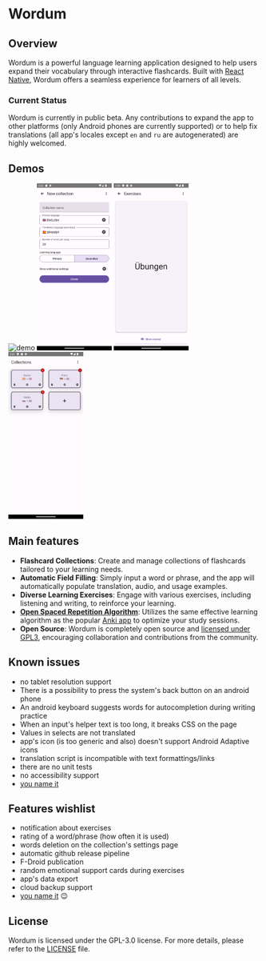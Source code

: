 # Wordum 

## Overview

Wordum is a powerful language learning application designed to help users expand their vocabulary through interactive flashcards. Built with [React Native](https://reactnative.dev), Wordum offers a seamless experience for learners of all levels. 

### Current Status

Wordum is currently in public beta. Any contributions to expand the app to other platforms (only Android phones are currently supported) or to help fix translations (all app's locales except `en` and `ru` are autogenerated) are highly welcomed. 

## Demos

<img src="./assets/demo.gif" alt="demo" width="150"/>
<img src="./assets/Screenshot2.png" alt="Create collection screen" width="150"/>
<img src="./assets/Screenshot4.png" alt="Exercises screen" width="150"/>
<img src="./assets/Screenshot3.png" alt="Collections screen" width="150"/>

## Main features

- **Flashcard Collections**: Create and manage collections of flashcards tailored to your learning needs.
- **Automatic Field Filling**: Simply input a word or phrase, and the app will automatically populate translation, audio, and usage examples.
- **Diverse Learning Exercises**: Engage with various exercises, including listening and writing, to reinforce your learning.
- [**Open Spaced Repetition Algorithm**](https://github.com/open-spaced-repetition/fsrs4anki/wiki/The-Algorithm): Utilizes the same effective learning algorithm as the popular [Anki app](https://github.com/ankitects/anki) to optimize your study sessions.
- **Open Source**: Wordum is completely open source and [licensed under GPL3](./LICENSE), encouraging collaboration and contributions from the community.

## Known issues

- no tablet resolution support
- There is a possibility to press the system's back button on an android phone
- An android keyboard suggests words for autocompletion during writing practice
- When an input's helper text is too long, it breaks CSS on the page
- Values in selects are not translated
- app's icon (is too generic and also) doesn't support Android Adaptive icons
- translation script is incompatible with text formattings/links
- there are no unit tests
- no accessibility support
- [you name it](https://github.com/besdar/wordum/issues)

## Features wishlist

- notification about exercises
- rating of a word/phrase (how often it is used)
- words deletion on the collection's settings page
- automatic github release pipeline
- F-Droid publication
- random emotional support cards during exercises
- app's data export
- cloud backup support
- [you name it](https://github.com/besdar/wordum/issues) 😉

## License

Wordum is licensed under the GPL-3.0 license. For more details, please refer to the [LICENSE](./LICENSE) file.